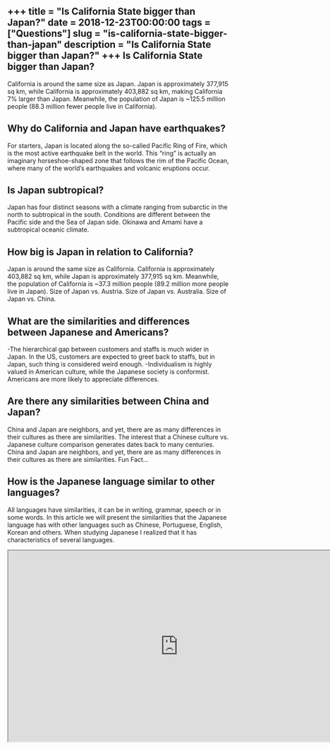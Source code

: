 +++
title = "Is California State bigger than Japan?"
date = 2018-12-23T00:00:00
tags = ["Questions"]
slug = "is-california-state-bigger-than-japan"
description = "Is California State bigger than Japan?"
+++
Is California State bigger than Japan?
--------------------------------------

California is around the same size as Japan. Japan is approximately 377,915 sq km, while California is approximately 403,882 sq km, making California 7% larger than Japan. Meanwhile, the population of Japan is ~125.5 million people (88.3 million fewer people live in California).

Why do California and Japan have earthquakes?
---------------------------------------------

For starters, Japan is located along the so-called Pacific Ring of Fire, which is the most active earthquake belt in the world. This “ring” is actually an imaginary horseshoe-shaped zone that follows the rim of the Pacific Ocean, where many of the world’s earthquakes and volcanic eruptions occur.

Is Japan subtropical?
---------------------

Japan has four distinct seasons with a climate ranging from subarctic in the north to subtropical in the south. Conditions are different between the Pacific side and the Sea of Japan side. Okinawa and Amami have a subtropical oceanic climate.

How big is Japan in relation to California?
-------------------------------------------

Japan is around the same size as California. California is approximately 403,882 sq km, while Japan is approximately 377,915 sq km. Meanwhile, the population of California is ~37.3 million people (89.2 million more people live in Japan). Size of Japan vs. Austria. Size of Japan vs. Australia. Size of Japan vs. China.

What are the similarities and differences between Japanese and Americans?
-------------------------------------------------------------------------

-The hierarchical gap between customers and staffs is much wider in Japan. In the US, customers are expected to greet back to staffs, but in Japan, such thing is considered weird enough. -Individualism is highly valued in American culture, while the Japanese society is conformist. Americans are more likely to appreciate differences.

Are there any similarities between China and Japan?
---------------------------------------------------

China and Japan are neighbors, and yet, there are as many differences in their cultures as there are similarities. The interest that a Chinese culture vs. Japanese culture comparison generates dates back to many centuries. China and Japan are neighbors, and yet, there are as many differences in their cultures as there are similarities. Fun Fact…

How is the Japanese language similar to other languages?
--------------------------------------------------------

All languages have similarities, it can be in writing, grammar, speech or in some words. In this article we will present the similarities that the Japanese language has with other languages such as Chinese, Portuguese, English, Korean and others. When studying Japanese I realized that it has characteristics of several languages.

<iframe allow="accelerometer; autoplay; clipboard-write; encrypted-media; gyroscope; picture-in-picture" allowfullscreen="" class="__youtube_prefs__  epyt-is-override  no-lazyload" data-no-lazy="1" data-origheight="433" data-origwidth="770" data-skipgform_ajax_framebjll="" height="433" id="_ytid_52392" loading="lazy" src="https://www.youtube.com/embed/cmIMqouvQ-4?enablejsapi=1&autoplay=0&cc_load_policy=0&cc_lang_pref=&iv_load_policy=1&loop=0&modestbranding=0&rel=1&fs=1&playsinline=0&autohide=2&theme=dark&color=red&controls=1&" title="YouTube player" width="770"></iframe>